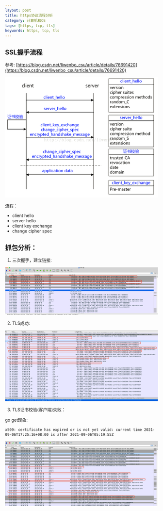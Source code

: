 ```yaml
---
layout: post
title: https协议流程分析
category: 计算机和OS
tags: [https, tcp, tls]
keywords: https, tcp, tls
---
```


## SSL握手流程

参考: [https://blog.csdn.net/liwenbo_csu/article/details/76691420](https://blog.csdn.net/liwenbo_csu/article/details/76691420)

![ssl_flow](/assets/img/ssl/ssl_flow.png)

流程：

- client hello
- server hello
- client key exchange
- change cipher spec


## 抓包分析： 

1. 三次握手，建立链接: 

![三次握手](/assets/img/tcp/connect.jpeg)

2. TLS成功: 

![ssl_suc](/assets/img/ssl/ssl_suc.jpeg)

3. TLS证书校验(客户端)失败：

go get现象: 
```
x509: certificate has expired or is not yet valid: current time 2021-09-06T17:25:16+08:00 is after 2021-09-06T05:19:55Z
```

![ssl_failed_cert](/assets/img/ssl/ssl_failed_cert.png)